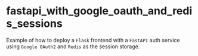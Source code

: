 # fastapi_with_google_oauth_and_redis_sessions
Example of how to deploy a `Flask` frontend with a `FastAPI` auth service using `Google OAuth2` and `Redis` as the session storage.
